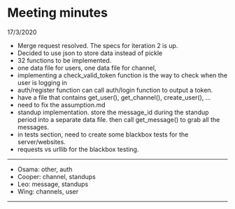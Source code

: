 # Meeting minutes 

17/3/2020
* Merge request resolved. The specs for iteration 2 is up.
* Decided to use json to store data instead of pickle
* 32 functions to be implemented. 
* one data file for users, one data file for channel, 
* implementing a check_valid_token function is the way to check when the user is logging in
* auth/register function can call auth/login function to output a token.
* have a file that contains get_user(), get_channel(), create_user(), ...
* need to fix the assumption.md
* standup implementation. store the message_id during the standup period into a separate data file. then call get_message() to grab all the messages. 
* in tests section, need to create some blackbox tests for the server/websites.
* requests vs urllib for the blackbox testing. 


---
* Osama: other, auth
* Cooper: channel, standups
* Leo: message, standups
* Wing: channels, user

---
